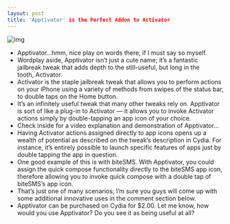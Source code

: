 ```yaml
---
layout: post
title: 'Apptivator' is the Perfect Addon to Activator
---
```

![img](http://media.idownloadblog.com/wp-content/uploads/2011/07/Apptivator-e1311613804322.png)
* Apptivator…hmm, nice play on words there, if I must say so myself.
* Wordplay aside, Apptivator isn’t just a cute name; it’s a fantastic jailbreak tweak that adds depth to the still-useful, but long in the tooth, Activator.
* Activator is the staple jailbreak tweak that allows you to perform actions on your iPhone using a variety of methods from swipes of the status bar, to double taps on the Home button.
* It’s an infinitely useful tweak that many other tweaks rely on. Apptivator is sort of like a plug-in to Activator — it allows you to invoke Activator actions simply by double-tapping an app icon of your choice.
* Check inside for a video explanation and demonstration of Apptivator…
* Having Activator actions assigned directly to app icons opens up a wealth of potential as described on the tweak’s description in Cydia. For instance, it’s entirely possible to launch specific features of apps just by double tapping the app in question.
* One good example of this is with biteSMS. With Apptivator, you could assign the quick compose functionality directly to the biteSMS app icon, therefore allowing you to invoke quick compose with a double tap of biteSMS’s app icon.
* That’s just one of many scenarios; I’m sure you guys will come up with some additional innovative uses in the comment section below.
* Apptivator can be purchased on Cydia for $2.00. Let me know, how would you use Apptivator? Do you see it as being useful at all?

